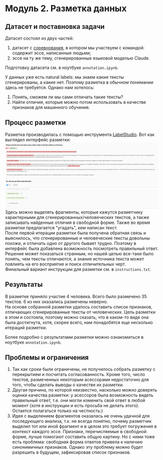 # Модуль 2. Разметка данных

## Датасет и поставновка задачи
Датасет состоял из двух частей: 
1. датасет с [соревнования](https://www.kaggle.com/competitions/llm-detect-ai-generated-text/data), в котором мы участвуем с командой: содержит эссе, написанные людьми;
2. эссе на ту же тему, сгенерированные языковой моделью Claude.  

Подготовку датасета см. в ноутбуке `annotation.ipynb`.

У данных уже есть natural labels: мы знаем какие тексты сгенерированы, а какие нет. Поэтому разметка в обычном понимании здесь не требуется. Однако нам хотелось:
1. Понять, сможем ли мы сами отличать такие тексты?
2. Найти отличия, которые можно потом использовать в качестве признаков для машинного обучения.

## Процесс разметки
Разметка производилась с помощью инструмента [LabelStudio](https://labelstud.io/).
Вот как выглядел интерфейс разметки:  
![interface](interface.png)
Здесь можно выделять фрагменты, которые кажутся разметчику характерными для сгенерированных/человеческих текстов, а также записывать найденные отличия в свободной форме. 
Также во время разметки предлагается "угадать", кем написан текст.  
После первой итерации разметки была получена обратная связь и выяснилось, что сгенерированные и человеческие тексты довольны похожи, и отличать одно от другого бывает трудно. 
Поэтому в интерфейс была добавлена возможность посмотреть правильный ответ. 
Решение может показаться странным, но нашей целью все-таки было понять, чем тексты отличаются, а знание источника текста может повлиять на его восприятие и поиск отличительных черт.  
Финальный вариант инструкции для разметки см. в `instructions.txt`.

## Результаты
В разметке приняло участие 4 человека. 
Всего было размечено 35 текстов.
6 из них оказались размечены неверно.  
На основе собранной разметки удалось составить список признаков, отличающих сгенерированные тексты от человеческих.
Цель разметки в этом и состояла, поэтому можно сказать, что в каком-то виде она была достигнута, хотя, скорее всего, нам понадобятся еще несколько итераций разметки.

Более подробно c результатами разметки можно ознакомиться в ноутбуке `annotation.ipynb`.

## Проблемы и ограничения
1. Так как сроки были ограничены, не получилось собрать разметку с перекрытием и посчитать согласованность. 
Кроме того, число текстов, размеченных некоторым асессорами недостаточно для того, чтобы сделать выводы о качестве их разметки.
2. Другая причина, по которой неизвестно, насколько можно доверять оценки качества разметки: у асессоров была возможность видеть правильный ответ, т.е. они могли изменить свой ответ в любой момент (хотя в инструкции и есть просьба не делать этого). 
Остается полагаться только на честность:)
3. Идея с выделением фрагментов оказалась не очень удачной для последующего анализа, т.к. не всегда понятно, почему разметчик выделил тот или иной фрагмент и в целом это требует погружения в контекст каждого эссе. 
Признаки, перечисляемые в свободной форме, лучше помогают составить общую картину. 
Но с ними тоже есть проблема: свободная форма ответов привела к наличию синонимичных признаков. 
Однако эту проблему можно будет разрешить в будущем, зафиксировав список признаков.


